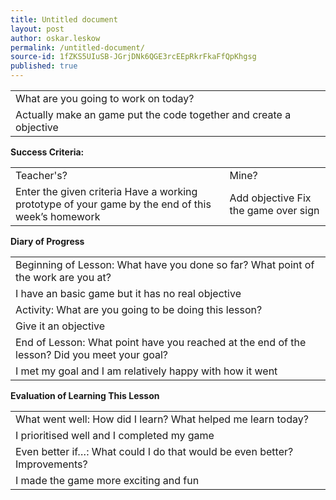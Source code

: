```yaml
---
title: Untitled document
layout: post
author: oskar.leskow
permalink: /untitled-document/
source-id: 1fZKS5UIuSB-JGrjDNk6QGE3rcEEpRkrFkaFfQpKhgsg
published: true
---
```

<table>
  <tr>
    <td>What are you going to work on today?</td>
  </tr>
  <tr>
    <td>Actually make an game put the code together and create a objective</td>
  </tr>
</table>


**Success Criteria:**

<table>
  <tr>
    <td>Teacher's?</td>
    <td>Mine?</td>
  </tr>
  <tr>
    <td>Enter the given criteria
Have a working prototype of your game by the end of this week’s homework
</td>
    <td>Add objective
Fix the game over sign</td>
  </tr>
</table>


**Diary of Progress**

<table>
  <tr>
    <td>Beginning of Lesson: What have you done so far? What point of the work are you at?</td>
  </tr>
  <tr>
    <td>I have an basic game but it has no real objective</td>
  </tr>
  <tr>
    <td>Activity:  What are you going to be doing this lesson? </td>
  </tr>
  <tr>
    <td>Give it an objective</td>
  </tr>
  <tr>
    <td>End of Lesson: What point have you reached at the end of the lesson? Did you meet your goal? </td>
  </tr>
  <tr>
    <td>I met my goal and I am relatively happy with how it went</td>
  </tr>
</table>


**Evaluation of Learning This Lesson**

<table>
  <tr>
    <td>What went well: How did I learn? What helped me learn today? </td>
  </tr>
  <tr>
    <td>I prioritised well and I completed my game </td>
  </tr>
  <tr>
    <td>Even better if…: What could I do that would be even better? Improvements? </td>
  </tr>
  <tr>
    <td>I made the game more exciting and fun</td>
  </tr>
</table>


